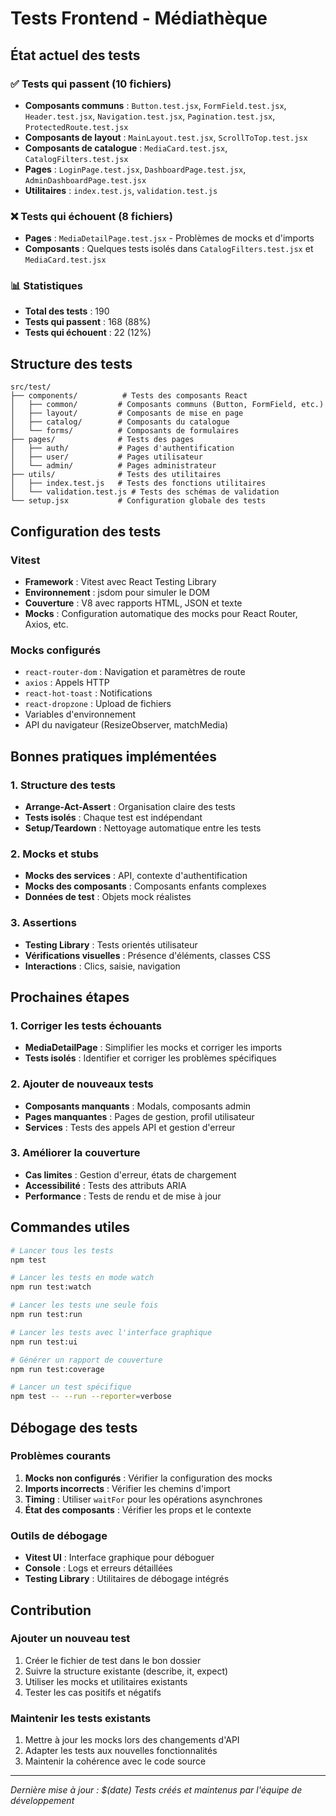# Tests Frontend - Médiathèque

## État actuel des tests

### ✅ Tests qui passent (10 fichiers)
- **Composants communs** : `Button.test.jsx`, `FormField.test.jsx`, `Header.test.jsx`, `Navigation.test.jsx`, `Pagination.test.jsx`, `ProtectedRoute.test.jsx`
- **Composants de layout** : `MainLayout.test.jsx`, `ScrollToTop.test.jsx`
- **Composants de catalogue** : `MediaCard.test.jsx`, `CatalogFilters.test.jsx`
- **Pages** : `LoginPage.test.jsx`, `DashboardPage.test.jsx`, `AdminDashboardPage.test.jsx`
- **Utilitaires** : `index.test.js`, `validation.test.js`

### ❌ Tests qui échouent (8 fichiers)
- **Pages** : `MediaDetailPage.test.jsx` - Problèmes de mocks et d'imports
- **Composants** : Quelques tests isolés dans `CatalogFilters.test.jsx` et `MediaCard.test.jsx`

### 📊 Statistiques
- **Total des tests** : 190
- **Tests qui passent** : 168 (88%)
- **Tests qui échouent** : 22 (12%)

## Structure des tests

```
src/test/
├── components/          # Tests des composants React
│   ├── common/         # Composants communs (Button, FormField, etc.)
│   ├── layout/         # Composants de mise en page
│   ├── catalog/        # Composants du catalogue
│   └── forms/          # Composants de formulaires
├── pages/              # Tests des pages
│   ├── auth/           # Pages d'authentification
│   ├── user/           # Pages utilisateur
│   └── admin/          # Pages administrateur
├── utils/              # Tests des utilitaires
│   ├── index.test.js   # Tests des fonctions utilitaires
│   └── validation.test.js # Tests des schémas de validation
└── setup.jsx           # Configuration globale des tests
```

## Configuration des tests

### Vitest
- **Framework** : Vitest avec React Testing Library
- **Environnement** : jsdom pour simuler le DOM
- **Couverture** : V8 avec rapports HTML, JSON et texte
- **Mocks** : Configuration automatique des mocks pour React Router, Axios, etc.

### Mocks configurés
- `react-router-dom` : Navigation et paramètres de route
- `axios` : Appels HTTP
- `react-hot-toast` : Notifications
- `react-dropzone` : Upload de fichiers
- Variables d'environnement
- API du navigateur (ResizeObserver, matchMedia)

## Bonnes pratiques implémentées

### 1. Structure des tests
- **Arrange-Act-Assert** : Organisation claire des tests
- **Tests isolés** : Chaque test est indépendant
- **Setup/Teardown** : Nettoyage automatique entre les tests

### 2. Mocks et stubs
- **Mocks des services** : API, contexte d'authentification
- **Mocks des composants** : Composants enfants complexes
- **Données de test** : Objets mock réalistes

### 3. Assertions
- **Testing Library** : Tests orientés utilisateur
- **Vérifications visuelles** : Présence d'éléments, classes CSS
- **Interactions** : Clics, saisie, navigation

## Prochaines étapes

### 1. Corriger les tests échouants
- **MediaDetailPage** : Simplifier les mocks et corriger les imports
- **Tests isolés** : Identifier et corriger les problèmes spécifiques

### 2. Ajouter de nouveaux tests
- **Composants manquants** : Modals, composants admin
- **Pages manquantes** : Pages de gestion, profil utilisateur
- **Services** : Tests des appels API et gestion d'erreur

### 3. Améliorer la couverture
- **Cas limites** : Gestion d'erreur, états de chargement
- **Accessibilité** : Tests des attributs ARIA
- **Performance** : Tests de rendu et de mise à jour

## Commandes utiles

```bash
# Lancer tous les tests
npm test

# Lancer les tests en mode watch
npm run test:watch

# Lancer les tests une seule fois
npm run test:run

# Lancer les tests avec l'interface graphique
npm run test:ui

# Générer un rapport de couverture
npm run test:coverage

# Lancer un test spécifique
npm test -- --run --reporter=verbose
```

## Débogage des tests

### Problèmes courants
1. **Mocks non configurés** : Vérifier la configuration des mocks
2. **Imports incorrects** : Vérifier les chemins d'import
3. **Timing** : Utiliser `waitFor` pour les opérations asynchrones
4. **État des composants** : Vérifier les props et le contexte

### Outils de débogage
- **Vitest UI** : Interface graphique pour déboguer
- **Console** : Logs et erreurs détaillées
- **Testing Library** : Utilitaires de débogage intégrés

## Contribution

### Ajouter un nouveau test
1. Créer le fichier de test dans le bon dossier
2. Suivre la structure existante (describe, it, expect)
3. Utiliser les mocks et utilitaires existants
4. Tester les cas positifs et négatifs

### Maintenir les tests existants
1. Mettre à jour les mocks lors des changements d'API
2. Adapter les tests aux nouvelles fonctionnalités
3. Maintenir la cohérence avec le code source

---

*Dernière mise à jour : $(date)*
*Tests créés et maintenus par l'équipe de développement*
